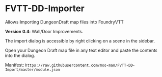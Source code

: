 # FVTT-DD-Importer
Allows Importing DungeonDraft map files into FoundryVTT

**Version 0.4**: Wall/Door Improvements.

The import dialog is accessible by right clicking on a scene in the sidebar.

Open your Dungeon Draft map file in any text editor and paste the contents into the dialog.

Manifest: `https://raw.githubusercontent.com/moo-man/FVTT-DD-Import/master/module.json`
